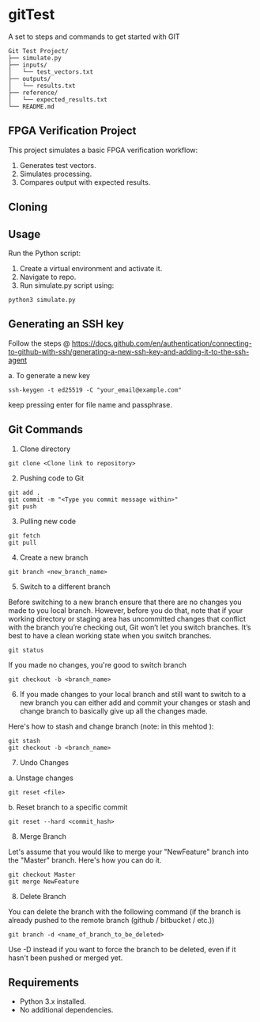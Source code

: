 
# gitTest
A set to steps and commands to get started with GIT
```
Git Test Project/
├── simulate.py
├── inputs/
│   └── test_vectors.txt
├── outputs/
│   └── results.txt
├── reference/
│   └── expected_results.txt
└── README.md
```
## FPGA Verification Project

This project simulates a basic FPGA verification workflow:
1. Generates test vectors.
2. Simulates processing.
3. Compares output with expected results.

## Cloning 

## Usage

Run the Python script:

1. Create a virtual environment and activate it.
2. Navigate to repo.
3. Run simulate.py script using:
```
python3 simulate.py
```

## Generating an SSH key

Follow the steps @ https://docs.github.com/en/authentication/connecting-to-github-with-ssh/generating-a-new-ssh-key-and-adding-it-to-the-ssh-agent

a. To generate a new key

```
ssh-keygen -t ed25519 -C "your_email@example.com"
```

keep pressing enter for file name and passphrase.

## Git Commands

1. Clone directory

```
git clone <Clone link to repository>
```

2. Pushing code to Git

```
git add .
git commit -m "<Type you commit message within>"
git push
```

3. Pulling new code
```
git fetch
git pull
```

4. Create a new branch
```
git branch <new_branch_name>
```

5. Switch to a different branch

Before switching to a new branch ensure that there are no changes you made to you local branch. However, before you do that, note that if your working directory or staging area has uncommitted changes that conflict with the branch you’re checking out, Git won’t let you switch branches. It’s best to have a clean working state when you switch branches.
```
git status

```
If you made no changes, you're good to switch branch
```
git checkout -b <branch_name>
```

6. If you made changes to your local branch and still want to switch to a new branch you can either add and commit your changes or stash and change branch to basically give up all the changes made.

Here's how to stash and change branch (note: in this mehtod ):

```
git stash
git checkout -b <branch_name>
```

7. Undo Changes

a. Unstage changes

```
git reset <file>
```

b. Reset branch to a specific commit

```
git reset --hard <commit_hash>
```

8. Merge Branch

Let's assume that you would like to merge your "NewFeature" branch into the "Master" branch.
Here's how you can do it.

```
git checkout Master
git merge NewFeature
```

8. Delete Branch

You can delete the branch with the following command (if the branch is already pushed to the remote branch (github / bitbucket / etc.))

```
git branch -d <name_of_branch_to_be_deleted>
```

Use -D instead if you want to force the branch to be deleted, even if it hasn't been pushed or merged yet.

## Requirements
- Python 3.x installed.
- No additional dependencies.
